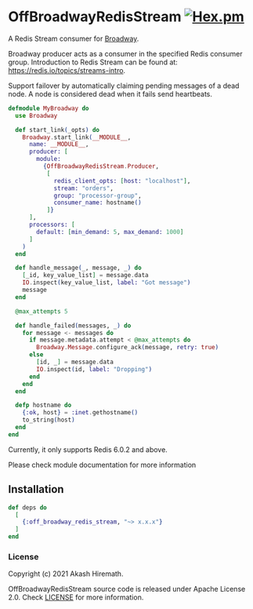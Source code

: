 # OffBroadwayRedisStream [![Hex.pm](https://img.shields.io/hexpm/v/off_broadway_redis_stream.svg)](https://hex.pm/packages/off_broadway_redis_stream)

A Redis Stream consumer for [Broadway](https://github.com/dashbitco/broadway).

Broadway producer acts as a consumer in the specified Redis consumer group. Introduction to Redis Stream can be found at: https://redis.io/topics/streams-intro.

Support failover by automatically claiming pending messages of a dead node. A node is considered dead when it fails send heartbeats.

```elixir
defmodule MyBroadway do
  use Broadway

  def start_link(_opts) do
    Broadway.start_link(__MODULE__,
      name: __MODULE__,
      producer: [
        module:
          {OffBroadwayRedisStream.Producer,
           [
             redis_client_opts: [host: "localhost"],
             stream: "orders",
             group: "processor-group",
             consumer_name: hostname()
           ]}
      ],
      processors: [
        default: [min_demand: 5, max_demand: 1000]
      ]
    )
  end

  def handle_message(_, message, _) do
    [_id, key_value_list] = message.data
    IO.inspect(key_value_list, label: "Got message")
    message
  end

  @max_attempts 5

  def handle_failed(messages, _) do
    for message <- messages do
      if message.metadata.attempt < @max_attempts do
        Broadway.Message.configure_ack(message, retry: true)
      else
        [id, _] = message.data
        IO.inspect(id, label: "Dropping")
      end
    end
  end

  defp hostname do
    {:ok, host} = :inet.gethostname()
    to_string(host)
  end
end
```

Currently, it only supports Redis 6.0.2 and above.

Please check module documentation for more information

## Installation

```elixir
def deps do
  [
    {:off_broadway_redis_stream, "~> x.x.x"}
  ]
end
```

### License

Copyright (c) 2021 Akash Hiremath.

OffBroadwayRedisStream source code is released under Apache License 2.0. Check [LICENSE](LICENSE.md) for more information.
